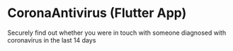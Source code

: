 # CoronaAntivirus (Flutter App)

Securely find out whether you were in touch with someone diagnosed with coronavirus in the last 14 days
